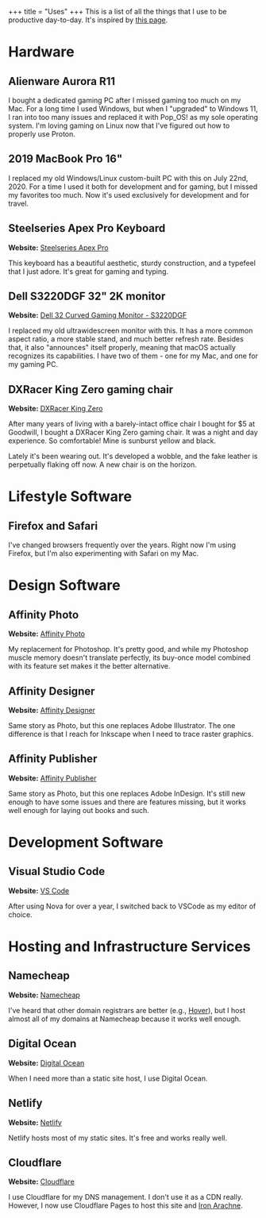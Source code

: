 +++
title = "Uses"
+++
This is a list of all the things that I use to be productive day-to-day. It's inspired by [this page](https://github.com/wesbos/awesome-uses).

# Hardware

## Alienware Aurora R11

I bought a dedicated gaming PC after I missed gaming too much on my Mac. For a long time I used Windows, but when I "upgraded"
to Windows 11, I ran into too many issues and replaced it with Pop_OS! as my sole operating system. I'm loving gaming on Linux
now that I've figured out how to properly use Proton.

## 2019 MacBook Pro 16"

I replaced my old Windows/Linux custom-built PC with this on July 22nd, 2020. For a time I used it both for development and for gaming, but I
missed my favorites too much. Now it's used exclusively for development and for travel.

## Steelseries Apex Pro Keyboard

**Website:** [Steelseries Apex Pro](https://steelseries.com/gaming-keyboards/apex-pro)

This keyboard has a beautiful aesthetic, sturdy construction, and a typefeel that I just adore. It's great for gaming and typing.

## Dell S3220DGF 32" 2K monitor

**Website:** [Dell 32 Curved Gaming Monitor - S3220DGF](https://www.dell.com/en-us/shop/dell-32-curved-gaming-monitor-s3220dgf/apd/210-atyt/monitors-monitor-accessories)

I replaced my old ultrawidescreen monitor with this. It has a more common aspect ratio, a more stable stand, and much
better refresh rate. Besides that, it also "announces" itself properly, meaning that macOS actually recognizes its capabilities.
I have two of them - one for my Mac, and one for my gaming PC.

## DXRacer King Zero gaming chair

**Website:** [DXRacer King Zero](https://www.dxracer.com/au/en-au/product/1/gaming-chair/king-series/oh-kf00-nr-zero/)

After many years of living with a barely-intact office chair I bought for $5 at Goodwill, I bought a DXRacer King Zero gaming chair. It was a night and day experience. So comfortable! Mine is sunburst yellow and black.

Lately it's been wearing out. It's developed a wobble, and the fake leather is perpetually flaking off now. A new chair is on the horizon.

# Lifestyle Software

## Firefox and Safari

I've changed browsers frequently over the years. Right now I'm using Firefox, but I'm also experimenting with Safari
on my Mac.

# Design Software

## Affinity Photo

**Website:** [Affinity Photo](https://affinity.serif.com/photo/)

My replacement for Photoshop. It's pretty good, and while my Photoshop muscle memory doesn't translate
perfectly, its buy-once model combined with its feature set makes it the better alternative.

## Affinity Designer

**Website:** [Affinity Designer](https://affinity.serif.com/designer/)

Same story as Photo, but this one replaces Adobe Illustrator. The one difference is that I reach for
Inkscape when I need to trace raster graphics.

## Affinity Publisher

**Website:** [Affinity Publisher](https://affinity.serif.com/publisher/)

Same story as Photo, but this one replaces Adobe InDesign. It's still new enough to have some issues and
there are features missing, but it works well enough for laying out books and such.

# Development Software

## Visual Studio Code

**Website:** [VS Code](https://code.visualstudio.com/)

After using Nova for over a year, I switched back to VSCode as my editor of choice.

# Hosting and Infrastructure Services

## Namecheap

**Website:** [Namecheap](https://www.namecheap.com/)

I've heard that other domain registrars are better (e.g., [Hover](https://www.hover.com/)), but I host almost all of my domains
at Namecheap because it works well enough.

## Digital Ocean

**Website:** [Digital Ocean](https://www.digitalocean.com/)

When I need more than a static site host, I use Digital Ocean.

## Netlify

**Website:** [Netlify](https://www.netlify.com/)

Netlify hosts most of my static sites. It's free and works really well.

## Cloudflare

**Website:** [Cloudflare](https://cloudflare.com)

I use Cloudflare for my DNS management. I don't use it as a CDN really. However, I now use Cloudflare Pages
to host this site and [Iron Arachne](https://ironarachne.com).
